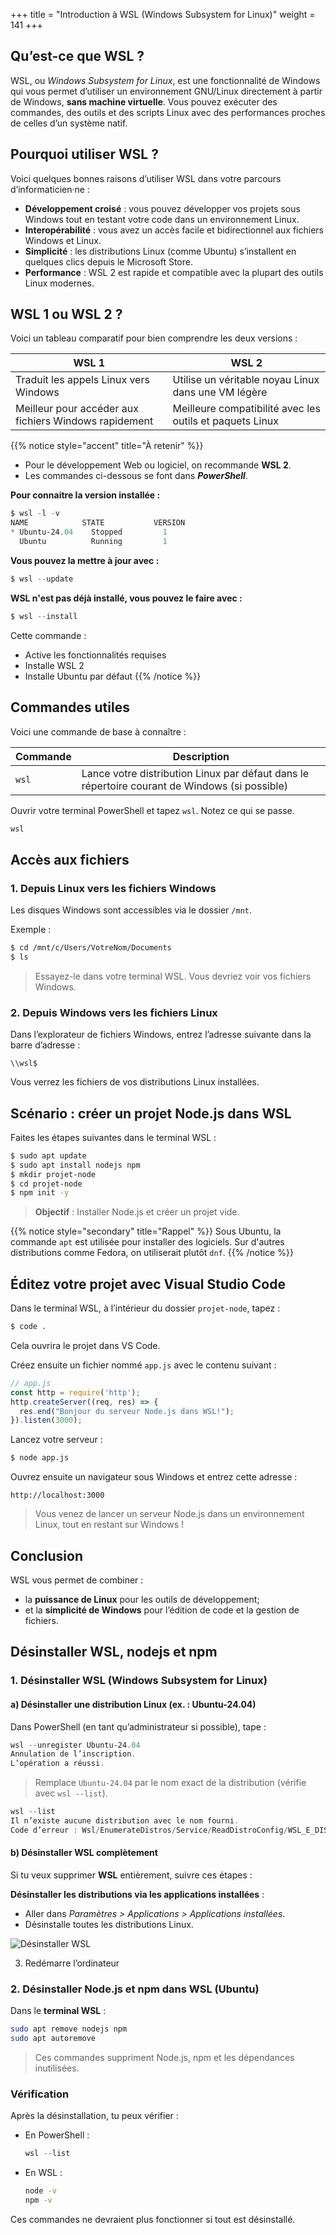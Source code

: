 +++
title = "Introduction à WSL (Windows Subsystem for Linux)"
weight = 141
+++

## Qu’est-ce que WSL ?

WSL, ou *Windows Subsystem for Linux*, est une fonctionnalité de Windows qui vous permet d’utiliser un environnement GNU/Linux directement à partir de Windows, **sans machine virtuelle**. Vous pouvez exécuter des commandes, des outils et des scripts Linux avec des performances proches de celles d’un système natif.


## Pourquoi utiliser WSL ?

Voici quelques bonnes raisons d’utiliser WSL dans votre parcours d’informaticien·ne :

- **Développement croisé** : vous pouvez développer vos projets sous Windows tout en testant votre code dans un environnement Linux.
- **Interopérabilité** : vous avez un accès facile et bidirectionnel aux fichiers Windows et Linux.
- **Simplicité** : les distributions Linux (comme Ubuntu) s’installent en quelques clics depuis le Microsoft Store.
- **Performance** : WSL 2 est rapide et compatible avec la plupart des outils Linux modernes.


## WSL 1 ou WSL 2 ?  

Voici un tableau comparatif pour bien comprendre les deux versions :

| **WSL 1** | **WSL 2** |
|----------|-----------|
| Traduit les appels Linux vers Windows | Utilise un véritable noyau Linux dans une VM légère |
| Meilleur pour accéder aux fichiers Windows rapidement | Meilleure compatibilité avec les outils et paquets Linux |

{{% notice style="accent" title="À retenir" %}}
- Pour le développement Web ou logiciel, on recommande **WSL 2**.
- Les commandes ci-dessous se font dans ***PowerShell***.

**Pour connaitre la version installée :**
```powershell
$ wsl -l -v
NAME            STATE           VERSION
* Ubuntu-24.04    Stopped         1
  Ubuntu          Running         1
```
**Vous pouvez la mettre à jour avec :**
```powershell
$ wsl --update
```
**WSL n'est pas déjà installé, vous pouvez le faire avec :**
```powershell
$ wsl --install
```
Cette commande :
 - Active les fonctionnalités requises
 - Installe WSL 2
 - Installe Ubuntu par défaut
{{% /notice %}}

## Commandes utiles

Voici une commande de base à connaître :

| Commande | Description |
|----------|-------------|
| `wsl` | Lance votre distribution Linux par défaut dans le répertoire courant de Windows (si possible) |


Ouvrir votre terminal PowerShell et tapez `wsl`. Notez ce qui se passe.
```PowerShell
wsl
````

## Accès aux fichiers

### 1. Depuis Linux vers les fichiers Windows

Les disques Windows sont accessibles via le dossier `/mnt`.

Exemple :  
```bash
$ cd /mnt/c/Users/VotreNom/Documents
$ ls
```

> Essayez-le dans votre terminal WSL. Vous devriez voir vos fichiers Windows.


### 2. Depuis Windows vers les fichiers Linux

Dans l’explorateur de fichiers Windows, entrez l’adresse suivante dans la barre d’adresse :

```
\\wsl$
```

Vous verrez les fichiers de vos distributions Linux installées.

## Scénario : créer un projet Node.js dans WSL

Faites les étapes suivantes dans le terminal WSL :

```bash
$ sudo apt update
$ sudo apt install nodejs npm
$ mkdir projet-node
$ cd projet-node
$ npm init -y
```

> **Objectif** : Installer Node.js et créer un projet vide.

{{% notice style="secondary" title="Rappel" %}}
Sous Ubuntu, la commande `apt` est utilisée pour installer des logiciels. Sur d'autres distributions comme Fedora, on utiliserait plutôt `dnf`.
{{% /notice %}} 


## Éditez votre projet avec Visual Studio Code

Dans le terminal WSL, à l’intérieur du dossier `projet-node`, tapez :

```bash
$ code .
```

Cela ouvrira le projet dans VS Code.

Créez ensuite un fichier nommé `app.js` avec le contenu suivant :

```javascript
// app.js
const http = require('http');
http.createServer((req, res) => {
  res.end("Bonjour du serveur Node.js dans WSL!");
}).listen(3000);
```

Lancez votre serveur :

```bash
$ node app.js
```

Ouvrez ensuite un navigateur sous Windows et entrez cette adresse :

```
http://localhost:3000
```

> Vous venez de lancer un serveur Node.js dans un environnement Linux, tout en restant sur Windows !

## Conclusion

WSL vous permet de combiner :

- la **puissance de Linux** pour les outils de développement;
- et la **simplicité de Windows** pour l’édition de code et la gestion de fichiers.

## Désinstaller WSL, nodejs et npm


### 1. Désinstaller WSL (Windows Subsystem for Linux)

#### a) Désinstaller une distribution Linux (ex. : Ubuntu-24.04)

Dans PowerShell (en tant qu’administrateur si possible), tape :

```powershell
wsl --unregister Ubuntu-24.04 
Annulation de l’inscription.
L’opération a réussi.
```

> Remplace `Ubuntu-24.04` par le nom exact de la distribution (vérifie avec `wsl --list`).

```powershell
wsl --list
Il n’existe aucune distribution avec le nom fourni.
Code d’erreur : Wsl/EnumerateDistros/Service/ReadDistroConfig/WSL_E_DISTRO_NOT_FOUND
```

#### b) Désinstaller WSL complètement

Si tu veux supprimer **WSL** entièrement, suivre ces étapes :

**Désinstaller les distributions via les applications installées** :

   * Aller dans *Paramètres > Applications > Applications installées*.
   * Désinstalle toutes les distributions Linux.

![Désinstaller WSL](./desinstaller_WSL.png)

3. Redémarre l’ordinateur


### 2. Désinstaller Node.js et npm dans WSL (Ubuntu)

Dans le **terminal WSL** :

```bash
sudo apt remove nodejs npm
sudo apt autoremove
```

> Ces commandes suppriment Node.js, npm et les dépendances inutilisées.


### Vérification

Après la désinstallation, tu peux vérifier :

* En PowerShell :

  ```powershell
  wsl --list
  ```

* En WSL :

  ```bash
  node -v
  npm -v
  ```

Ces commandes ne devraient plus fonctionner si tout est désinstallé.


